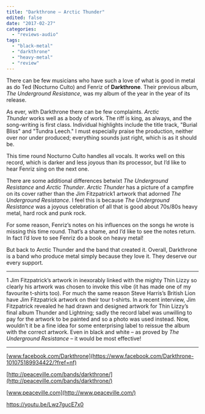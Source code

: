```yaml
---
title: "Darkthrone – Arctic Thunder"
edited: false
date: "2017-02-27"
categories:
  - "reviews-audio"
tags:
  - "black-metal"
  - "darkthrone"
  - "heavy-metal"
  - "review"
---
```


There can be few musicians who have such a love of what is good in metal as do Ted (Nocturno Culto) and Fenriz of **Darkthrone**. Their previous album, _The Underground Resistance_, was my album of the year in the year of its release.

As ever, with Darkthrone there can be few complaints. _Arctic Thunder_ works well as a body of work. The riff is king, as always, and the song-writing is first class. Individual highlights include the title track, "Burial Bliss" and "Tundra Leech." I must especially praise the production, neither over nor under produced; everything sounds just right, which is as it should be.

This time round Nocturno Culto handles all vocals. It works well on this record, which is darker and less joyous than its processor, but I’d like to hear Fenriz sing on the next one.

There are some additional differences betwixt _The Underground Resistance_ and _Arctic Thunder_. _Arctic Thunder_ has a picture of a campfire on its cover rather than the Jim Fitzpatrick1 artwork that adorned _The Underground Resistance_. I feel this is because _The Underground Resistance_ was a joyous celebration of all that is good about 70s/80s heavy metal, hard rock and punk rock.

For some reason, Fenriz’s notes on his influences on the songs he wrote is missing this time round. That’s a shame, and I’d like to see the notes return. In fact I’d love to see Fenriz do a book on heavy metal!

But back to Arctic Thunder and the band that created it. Overall, Darkthrone is a band who produce metal simply because they love it. They deserve our every support.

* * *

1 Jim Fitzpatrick’s artwork in inexorably linked with the mighty Thin Lizzy so clearly his artwork was chosen to invoke this vibe (it has made one of my favourite t-shirts too). For much the same reason Steve Harris’s British Lion have Jim Fitzpatrick artwork on their tour t-shirts. In a recent interview, Jim Fitzpatrick revealed he had drawn and designed artwork for Thin Lizzy’s final album Thunder and Lightning; sadly the record label was unwilling to pay for the artwork to be painted and so a photo was used instead. Now, wouldn’t it be a fine idea for some enterprising label to reissue the album with the correct artwork. Even in black and white – as proved by _The Underground Resistance_ – it would be most effective!

* * *

[www.facebook.com/Darkthrone](https://www.facebook.com/Darkthrone-101075189934422/?fref=nf)

[http://peaceville.com/bands/darkthrone/](http://peaceville.com/bands/darkthrone/)

[www.peaceville.com](http://www.peaceville.com/)

https://youtu.be/Lwz7gucE7x0
